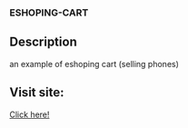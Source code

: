 ### ESHOPING-CART

## Description

an example of eshoping cart (selling phones)



## Visit site:

<a href="https://abdellahak.github.io/RESPONSIVE-HUMBURGER-MENU/" target="_blank">Click here!</a>

